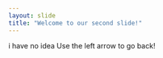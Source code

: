 ```yaml
---
layout: slide
title: "Welcome to our second slide!"
---
```

i have no idea
Use the left arrow to go back!
